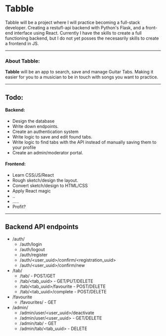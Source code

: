# Tabble
Tabble will be a project where I will practice becoming a full-stack developer. Creating a restufl-api backend with Python's Flask, and a front-end interface using React. 
Currently I have the skills to create a full functioning backend, but I do not yet posses the necesasrily skills to create a frontend in JS. 

---
### About Tabble:

**Tabble** will be an app to search, save and manage Guitar Tabs. Making it easier for you to a musician to be in touch with songs you want to practice. 

---
## Todo:

#### Backend:
- Design the database
- Write down endpoints.
- Create an authentication system
- Write logic to save and edit found tabs.
- Write logic to find tabs with the API instead of manually saving them to your profile
- Create an admin/moderator portal.

#### Frontend:
- Learn CSS/JS/React
- Rough sketch/design the layout.
- Convert sketch/design to HTML/CSS
- Apply React magic
- ..
- .....
- Profit?

---
## Backend API endpoints

* /auth/
  * /auth/login
  * /auth/logout
  * /auth/register
  * /auth/<user_uuid>/confirm/<registration_uuid>
  * /auth/<user_uuid>/confirm/new
* /tab/
  * /tab/ - POST/GET
  * /tab/<tab_uuid> - GET/PUT/DELETE
  * /tab/<tab_uuid>/favourite - POST/DELETE
  * /tab/<tab_uuid>/complete  - POST/DELETE
* /favourite
  * /favourites/ - GET
* /admin/
  * /admin/user/<user_uuid>/deactivate
  * /admin/user/<user_uuid> - GET/DELETE
  * /admin/tab/ - GET
  * /admin/tab/<tab_uuid> - DELETE